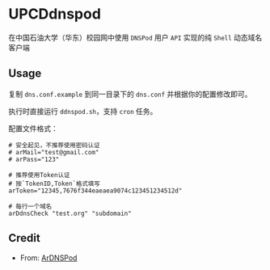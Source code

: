 # UPCDdnspod

在中国石油大学（华东）校园网中使用 `DNSPod` 用户 `API` 实现的纯 `Shell` 动态域名客户端

## Usage

复制 `dns.conf.example` 到同一目录下的 `dns.conf` 并根据你的配置修改即可。

执行时直接运行 `ddnspod.sh`，支持 `cron` 任务。

配置文件格式：

```
# 安全起见，不推荐使用密码认证
# arMail="test@gmail.com"
# arPass="123"

# 推荐使用Token认证
# 按`TokenID,Token`格式填写
arToken="12345,7676f344eaeaea9074c123451234512d"

# 每行一个域名
arDdnsCheck "test.org" "subdomain"
```

## Credit

+ From: [ArDNSPod](https://github.com/anrip/ArDNSPod)
